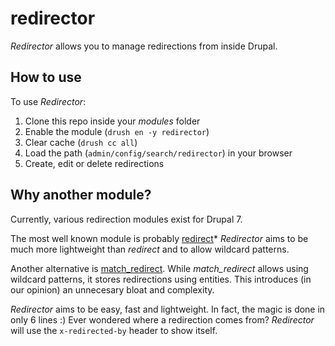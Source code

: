 # redirector

*Redirector* allows you to manage redirections from inside Drupal.

## How to use

To use *Redirector*:

1. Clone this repo inside your *modules* folder
2. Enable the module (`drush en -y redirector`)
3. Clear cache (`drush cc all`)
4. Load the path (`admin/config/search/redirector`) in your browser
5. Create, edit or delete redirections

## Why another module?

Currently, various redirection modules exist for Drupal 7.

The most well known module is probably [redirect](https://www.drupal.org/project/redirect)*
*Redirector* aims to be much more lightweight than *redirect* and to allow
wildcard patterns.

Another alternative is [match_redirect](https://www.drupal.org/project/match_redirect).
While *match_redirect* allows using wildcard patterns, it stores redirections using
entities. This introduces (in our opinion) an unnecesary bloat and complexity.

*Redirector* aims to be easy, fast and lightweight. In fact, the magic is done in
only 6 lines :)
Ever wondered where a redirection comes from? *Redirector* will use
the `x-redirected-by` header to show itself.

